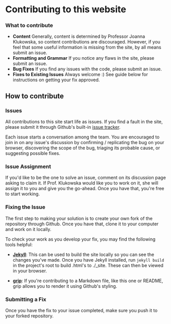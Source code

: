 # Contributing to this website

### What to contribute

* __Content__ Generally, content is determined by Professor Joanna Klukowska, so content contributions are discouraged.  However, if you feel that some useful information is missing from the site, by all means submit an issue.
* __Formatting and Grammar__ If you notice any flaws in the site, please submit an issue.
* __Bug Fixes__ If you find any issues with the code, please submit an issue.
* __Fixes to Existing Issues__ Always welcome :) See guide below for instructions on getting your fix approved.

## How to contribute

### Issues

All contributions to this site start life as issues.  If you find a fault in the site, please submit it through Github's built-in [issue tracker](https://github.com/joannakl/cs480_s18/issues).  

Each issue starts a conversation among the team.  You are encouraged to join in on any issue's discussion by confirming / replicating the bug on your browser, discovering the scope of the bug, triaging its probable cause, or suggesting possible fixes.

### Issue Assignment

If you'd like to be the one to solve an issue, comment on its discussion page asking to claim it.  If Prof. Klukowska would like you to work on it, she will assign it to you and give you the go-ahead.  Once you have that, you're free to start working.

### Fixing the Issue

The first step to making your solution is to create your own fork of the repository through Github.  Once you have that, clone it to your computer and work on it locally.

To check your work as you develop your fix, you may find the following tools helpful:

* [__Jekyll__](https://jekyllrb.com/): This can be used to build the site locally so you can see the changes you've made.  Once you have Jekyll installed, run `jekyll build` in the project's root to build .html's to ./\_site.  These can then be viewed in your browser.

* [__grip__](https://github.com/joeyespo/grip): If you're contributing to a Markdown file, like this one or README, grip allows you to render it using Github's styling.

### Submitting a Fix

Once you have the fix to your issue completed, make sure you push it to your forked repository.  


